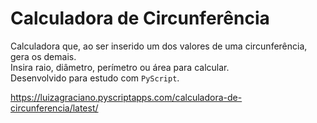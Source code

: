 # Calculadora de Circunferência

Calculadora que, ao ser inserido um dos valores de uma circunferência, gera os demais. <br>
Insira raio, diâmetro, perímetro ou área para calcular. <br>
Desenvolvido para estudo com `PyScript`.

https://luizagraciano.pyscriptapps.com/calculadora-de-circunferencia/latest/
